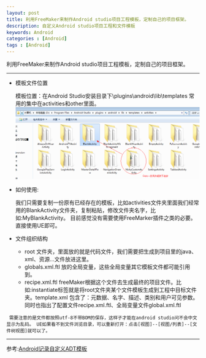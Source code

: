 ```yaml
---
layout: post
title: 利用FreeMaker来制作Android studio项目工程模板，定制自己的项目框架。
description: 自定义Android studio项目工程和文件模板
keywords: Android
categories : [Android]
tags : [Android]
---
```


利用FreeMaker来制作Android studio项目工程模板，定制自己的项目框架。

---


* 模板文件位置 

  模板位置：在Android Studio安装目录下\plugins\android\lib\templates 常用的集中在activities和other里面。
   ![](/images/androidTemplates.png)

* 如何使用: 

  我们只需要复制一份原有已经存在的模板，比如activities文件夹里面我们经常用的BlankActivity文件夹，复制粘贴，修改文件夹名字，比如:MyBlankActivity。 目前感觉没有需要使用FreeMarker插件之类的必要。直接使用UE即可。

* 文件组织结构

    * root 文件夹，里面放的就是代码文件，我们需要把生成到项目里的java、xml、资源...文件放进这里。
    * globals.xml.ftl 放的全局变量，这些全局变量其它模板文件都可能引用到。
    * recipe.xml.ftl freeMaker根据这个文件去生成最终的项目文件。比如:instantiate标签就是将root文件夹某个文件模板生成到工程中目标文件夹。template.xml 包含了：元数据、名字、描述、类别和用户可见参数。同时也指出了配置文件recipe.xml.ftl、全局变量文件global.xml.ftl


` 需要注意的是文件都按照utf-8不带BOM的保存，这样子才能在android studio问不会中文显示为乱码。 UE如果看不到文件浏览目录，可以重新打开：点击[视图]--[视图/列表]--[文件树视图]就可以了。`

---
参考:[Android记录自定义ADT模板](http://my.oschina.net/xesam/blog/143985)
